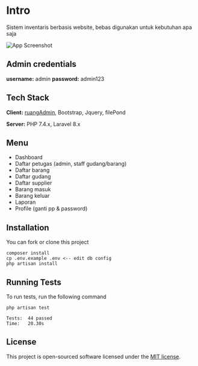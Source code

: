 # Intro
Sistem inventaris berbasis website, bebas digunakan untuk kebutuhan apa saja

![App Screenshot](https://github.com/superXdev/Sistem-Inventaris-Barang/raw/master/ss.png)

## Admin credentials
**username:** admin
**password:** admin123

## Tech Stack

**Client:** [ruangAdmin](https://github.com/indrijunanda/RuangAdmin), Bootstrap, Jquery, filePond

**Server:** PHP 7.4.x, Laravel 8.x

  
## Menu

- Dashboard
- Daftar petugas (admin, staff gudang/barang)
- Daftar barang
- Daftar gudang
- Daftar supplier
- Barang masuk
- Barang keluar
- Laporan
- Profile (ganti pp & password)
  
## Installation 

You can fork or clone this project

```
composer install
cp .env.example .env <-- edit db config
php artisan install
```

## Running Tests

To run tests, run the following command

```
php artisan test
```

```
Tests:  44 passed
Time:   20.30s
```

## License

This project is open-sourced software licensed under the [MIT license](https://opensource.org/licenses/MIT). 
